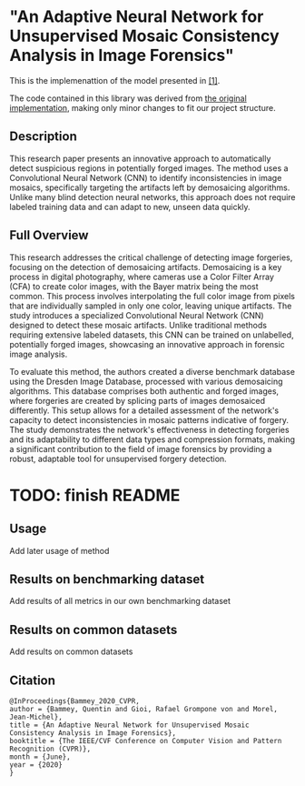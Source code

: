 # "An Adaptive Neural Network for Unsupervised Mosaic Consistency Analysis in Image Forensics"

This is the implemenattion of the model presented in [[1]](https://openaccess.thecvf.com/content_CVPR_2020/papers/Bammey_An_Adaptive_Neural_Network_for_Unsupervised_Mosaic_Consistency_Analysis_in_CVPR_2020_paper.pdf).

The code contained in this library was derived from [the original implementation](https://github.com/qbammey/adaptive_cfa_forensics), making only minor changes to fit our project structure.


## Description

This research paper presents an innovative approach to automatically detect suspicious regions in potentially forged images. The method uses a Convolutional Neural Network (CNN) to identify inconsistencies in image mosaics, specifically targeting the artifacts left by demosaicing algorithms. Unlike many blind detection neural networks, this approach does not require labeled training data and can adapt to new, unseen data quickly.

## Full Overview

This research addresses the critical challenge of detecting image forgeries, focusing on the detection of demosaicing artifacts. Demosaicing is a key process in digital photography, where cameras use a Color Filter Array (CFA) to create color images, with the Bayer matrix being the most common. This process involves interpolating the full color image from pixels that are individually sampled in only one color, leaving unique artifacts. The study introduces a specialized Convolutional Neural Network (CNN) designed to detect these mosaic artifacts. Unlike traditional methods requiring extensive labeled datasets, this CNN can be trained on unlabelled, potentially forged images, showcasing an innovative approach in forensic image analysis.

To evaluate this method, the authors created a diverse benchmark database using the Dresden Image Database, processed with various demosaicing algorithms. This database comprises both authentic and forged images, where forgeries are created by splicing parts of images demosaiced differently. This setup allows for a detailed assessment of the network's capacity to detect inconsistencies in mosaic patterns indicative of forgery. The study demonstrates the network's effectiveness in detecting forgeries and its adaptability to different data types and compression formats, making a significant contribution to the field of image forensics by providing a robust, adaptable tool for unsupervised forgery detection.

# TODO: finish README
## Usage

Add later usage of method 

## Results on benchmarking dataset

Add results of all metrics in our own benchmarking dataset

## Results on common datasets

Add results on common datasets 

## Citation

```
@InProceedings{Bammey_2020_CVPR,
author = {Bammey, Quentin and Gioi, Rafael Grompone von and Morel, Jean-Michel},
title = {An Adaptive Neural Network for Unsupervised Mosaic Consistency Analysis in Image Forensics},
booktitle = {The IEEE/CVF Conference on Computer Vision and Pattern Recognition (CVPR)},
month = {June},
year = {2020}
}
```